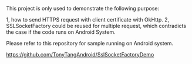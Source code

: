 This project is only used to demonstrate the following purpose:

1, how to send HTTPS request with client certificate with OkHttp.
2, SSLSocketFactory could be reused for multiple request, which contradicts the case if the code runs on Android System.

Please refer to this repository for sample running on Android system.

https://github.com/TonyTangAndroid/SslSocketFactoryDemo



